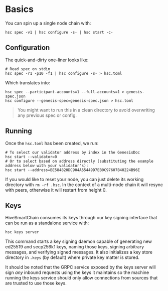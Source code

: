 # Basics

You can spin up a single node chain with:

```shell
hsc spec -v1 | hsc configure -s- | hsc start -c-
```

## Configuration

The quick-and-dirty one-liner looks like:

```shell
# Read spec on stdin
hsc spec -r1 -p10 -f1 | hsc configure -s- > hsc.toml
```

Which translates into:

```shell
hsc spec --participant-accounts=1 --full-accounts=1 > genesis-spec.json
hsc configure --genesis-spec=genesis-spec.json > hsc.toml
```

> You might want to run this in a clean directory to avoid overwriting any previous spec or config.

## Running

Once the `hsc.toml` has been created, we run:

```
# To select our validator address by index in the GenesisDoc
hsc start --validator=0
# Or to select based on address directly (substituting the example address below with your validator's):
hsc start --address=BE584820DC904A55449D7EB0C97607B40224B96E
```

If you would like to reset your node, you can just delete its working directory with `rm -rf .hsc`.
In the context of a multi-node chain it will resync with peers, otherwise it will restart from height 0.

## Keys

HiveSmartChain consumes its keys through our key signing interface that can be run as a standalone service with:

```shell
hsc keys server
```

This command starts a key signing daemon capable of generating new ed25519 and secp256k1 keys, naming those keys, signing arbitrary messages, and verifying signed messages.
It also initializes a key store directory in `.keys` (by default) where private key matter is stored.

It should be noted that the GRPC service exposed by the keys server will sign _any_ inbound requests using the keys it maintains so the machine running the keys service should only allow connections from sources that are trusted to use those keys.
